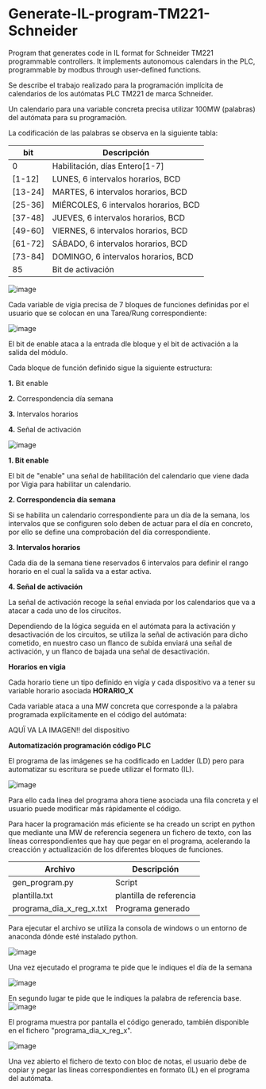 # Generate-IL-program-TM221-Schneider
Program that generates code in IL format for Schneider TM221 programmable controllers.  It implements autonomous calendars in the PLC, programmable by modbus through user-defined functions.


Se describe el trabajo realizado para la programación implícita de calendarios de los autómatas PLC TM221 de marca Schneider.

Un calendario para una variable concreta precisa utilizar 100MW (palabras) del autómata para su programación.

La codificación de las palabras se observa en la siguiente tabla:

| bit | Descripción |
| ------ | ------ |
| 0 | Habilitación, días Entero[1-7]|
| [1-12] | LUNES, 6 intervalos horarios, BCD |
| [13-24] | MARTES, 6 intervalos horarios, BCD |
| [25-36] | MIÉRCOLES, 6 intervalos horarios, BCD |
| [37-48] | JUEVES, 6 intervalos horarios, BCD|
| [49-60] | VIERNES, 6 intervalos horarios, BCD|
| [61-72] | SÁBADO, 6 intervalos horarios, BCD|
| [73-84] | DOMINGO, 6 intervalos horarios, BCD|
| 85 | Bit de activación |

![image](uploads/54837e96ee7c351095a9c922efd9d072/image.png)

Cada variable de vigia precisa de 7 bloques de funciones definidas por el usuario que se colocan en una Tarea/Rung correspondiente:

![image](uploads/2797ccd26b2b33f92f6dabfb6767a5ff/image.png)

El bit de enable ataca a la entrada dle bloque y el bit de activación a la salida del módulo.

Cada bloque de función definido sigue la siguiente estructura:

**1.** Bit enable

**2.** Correspondencia día semana

**3.** Intervalos horarios 

**4.** Señal de activación 

![image](uploads/f90079640f591e7c87fa4720f1a7284f/image.png)


**1. Bit enable**

El bit de "enable" una señal de habilitación del calendario que viene dada por Vigia para habilitar un calendario.

**2. Correspondencia día semana**

Si se habilita un calendario correspondiente para un día de la semana, los intervalos que se configuren solo deben de actuar para el día en concreto, por ello se define una comprobación del día correspondiente.

**3. Intervalos horarios**

Cada día de la semana tiene reservados 6 intervalos para definir el rango horario en el cual la salida va a estar activa.

**4. Señal de activación**

La señal de activación recoge la señal enviada por los calendarios que va a atacar a cada uno de los cirucitos.

Dependiendo de la lógica seguida en el autómata para la activación y desactivación de los circuitos, se utiliza la señal de activación para dicho cometido, en nuestro caso un flanco de subida enviará una señal de activación, y un flanco de bajada una señal de desactivación.


**Horarios en vigia**

Cada horario tiene un tipo definido en vigía y cada dispositivo va a tener su variable horario asociada **HORARIO_X**

Cada variable ataca a una MW concreta que corresponde a la palabra programada explícitamente en el código del autómata:

AQUÏ VA LA IMAGEN!! del dispositivo


**Automatización programación código PLC**

El programa de las imágenes se ha codificado en Ladder (LD) pero para automatizar su escritura se puede utilizar el formato (IL).

![image](uploads/73f75e944611d8475eb4014fbcc67739/image.png)

Para ello cada línea del programa ahora tiene asociada una fila concreta y el usuario puede modificar más rápidamente el código.

Para hacer la programación más eficiente se ha creado un script en python que mediante una MW de referencia segenera un fichero de texto, con las líneas correspondientes que hay que pegar en el programa, acelerando la creacción y actualización de los diferentes bloques de funciones.

| Archivo | Descripción |
| ------ | ------ |
| gen_program.py | Script |
| plantilla.txt | plantilla de referencia |
| programa_dia_x_reg_x.txt | Programa generado |

Para ejecutar el archivo se utiliza la consola de windows o un entorno de anaconda dónde esté instalado python.

![image](uploads/5c4031ef59fce2e24877cc224b1bac70/image.png)

Una vez ejecutado el programa te pide que le indiques el día de la semana

![image](uploads/342faaa4652498444959eada4a16376a/image.png)

En segundo lugar te pide que le indiques la palabra de referencia base.
![image](uploads/ebe4d28597f14c5a8e17f4340b46c9cc/image.png)

El programa muestra por pantalla el código generado, también disponible en el fichero "programa_dia_x_reg_x".

![image](uploads/72ce2b661ce53983fad5ad02b6d5a04e/image.png)

Una vez abierto el fichero de texto con bloc de notas, el usuario debe de copiar y pegar las líneas correspondientes en formato (IL) en el programa del autómata.
